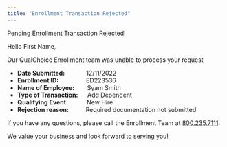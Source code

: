 ```yaml
---
title: "Enrollment Transaction Rejected"
---
```


<x-alert type="danger" role="danger">
  Pending Enrollment Transaction Rejected!
</x-alert>

Hello First Name,

Our QualChoice Enrollment team was unable to process your request
- **Date Submitted:** &emsp;&emsp;&emsp; 12/11/2022
- **Enrollment ID:** &emsp;&emsp;&emsp;&emsp; ED223536
- **Name of Employee:** &emsp;&nbsp;&nbsp; Syam Smith
- **Type of Transaction:** &emsp; Add Dependent
- **Qualifying Event:** &emsp;&emsp;&nbsp;&nbsp; New Hire
- **Rejection reason:** &emsp;&emsp;&nbsp; Required documentation not submitted

If you have any questions, please call the Enrollment Team at [800.235.7111](tel:800.235.7111).

We value your business and look forward to serving you!

<x-signature></x-signature>

<x-footer><x-footer>
